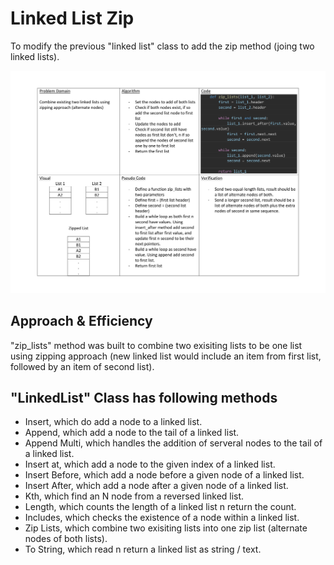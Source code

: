 # Linked List Zip

To modify the previous "linked list" class to add the zip method (joing two linked lists).

![Whiteboard](./whiteboard.jpg)

## Approach & Efficiency

"zip_lists" method was built to combine two exisiting lists to be one list using zipping approach (new linked list would include an item from first list, followed by an item of second list).

## "LinkedList" Class has following methods

- Insert, which do add a node to a linked list.
- Append, which add a node to the tail of a linked list.
- Append Multi, which handles the addition of serveral nodes to the tail of a linked list.
- Insert at, which add a node to the given index of a linked list.
- Insert Before, which add a node before a given node of a linked list.
- Insert After, which add a node after a given node of a linked list.
- Kth, which find an N node from a reversed linked list.
- Length, which counts the length of a linked list n return the count.
- Includes, which checks the existence of a node within a linked list.
- Zip Lists, which combine two exisiting lists into one zip list (alternate nodes of both lists).
- To String, which read n return a linked list as string / text.

